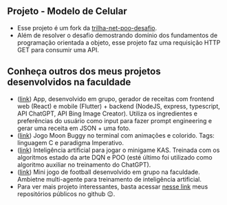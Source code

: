 ## Projeto - Modelo de Celular

- Esse projeto é um fork da [trilha-net-poo-desafio](https://github.com/digitalinnovationone/trilha-net-poo-desafio).
- Além de resolver o desafio demostrando domínio dos fundamentos de programação orientada a objeto, esse projeto faz uma requisição HTTP GET para consumir uma API.

## Conheça outros dos meus projetos desenvolvidos na faculdade

- ([link](https://github.com/VictorG-028/ChefHub)) App, desenvolvido em grupo, gerador de receitas com frontend web (React) e mobile (Flutter) + backend (NodeJS, express, typescript, API ChatGPT, API Bing Image Creator). Utiliza os ingredientes e preferências do usuário como input para fazer prompt engineering e gerar uma receita em JSON + uma foto.
- ([link](https://github.com/VictorG-028/Projeto-de-LPI-Moon-Buggy)) Jogo Moon Buggy no terminal com animações e colorido. Tags: linguagem C e paradigma Imperativo.
- ([link](https://github.com/VictorG-028/Training-AI-in-KAS-env)) Inteligência artificial para jogar o minigame KAS. Treinada com os algoritmos estado da arte DQN e POO (esté último foi utilizado como algoritmo auxiliar no treinamento do ChatGPT).
- ([link](https://github.com/HenriqueSabino/gym_soccer_env)) Mini jogo de football desenvolvido em grupo na faculdade. Ambietne multi-agente para treinamento de inteligência artificial.
- Para ver mais projeto interessantes, basta acessar [nesse link](https://github.com/VictorG-028?tab=repositories) meus repositórios públicos no github 😉.
